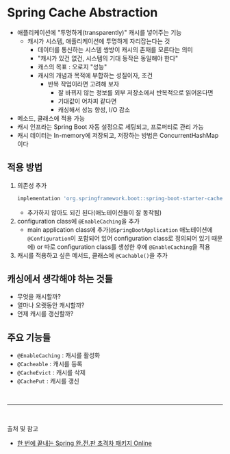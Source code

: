 # Spring Cache Abstraction

- 애플리케이션에 "투명하게(transparently)" 캐시를 넣어주는 기능
  - 캐시가 시스템, 애플리케이션에 투명하게 자리잡는다는 것
    - 데이터를 통신하는 시스템 쌍방이 캐시의 존재를 모른다는 의미
    - "캐시가 있건 없건, 시스템의 기대 동작은 동일해야 한다"
    - 캐스의 목표 : 오로지 "성능"
    - 캐시의 개념과 목적에 부합하는 성질이자, 조건
      - 반복 작업이라면 고려해 보자
        - 잘 바뀌지 않는 정보를 외부 저장소에서 반복적으로 읽어온다면
        - 기대값이 어차피 같다면
        - 캐싱해서 성능 향성, I/O 감소
- 메소드, 클래스에 적용 가능
- 캐시 인프라는 Spring Boot 자동 설정으로 세팅되고, 프로퍼티로 관리 가능
- 캐시 데이터는 In-memory에 저장되고, 저장하는 방법은 ConcurrentHashMap이다

## 적용 방법
1. 의존성 추가
   ```gradle
   implementation 'org.springframework.boot::spring-boot-starter-cache'
   ```
   * 추가하지 않아도 되긴 된다(애노테이션들이 잘 동작됨)
2. configuration class에 `@EnableCaching`을 추가
   - main application class에 추가(`@SpringBootApplication` 애노테이션에 `@Configuration`이 포함되어 있어 configuration class로 정의되어 있기 때문에) or 따로 configuration class를 생성한 후에 `@EnableCaching`을 적용
3. 캐시를 적용하고 싶은 메서드, 클래스에 `@Cachable()`을 추가

## 캐싱에서 생각해야 하는 것들
- 무엇을 캐시할까?
- 얼마나 오랫동안 캐시할까?
- 언제 캐시를 갱신할까?

## 주요 기능들
- `@EnableCaching` : 캐시를 활성화
- `@Cacheable` : 캐시를 등록
- `@CacheEvict` : 캐시를 삭제
- `@CachePut` : 캐시를 갱신

<br/>

---

<br/>

출처 및 참고
- [한 번에 끝내는 Spring 완.전.판 초격차 패키지 Online](https://fastcampus.co.kr/dev_online_spring)